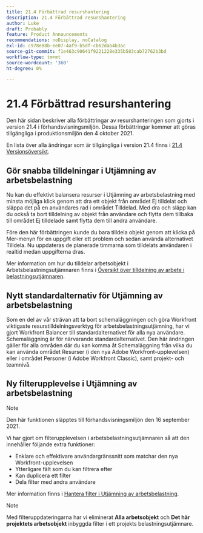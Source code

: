 ```yaml
---
title: 21.4 Förbättrad resurshantering
description: 21.4 Förbättrad resurshantering
author: Luke
draft: Probably
feature: Product Announcements
recommendations: noDisplay, noCatalog
exl-id: c978e88b-ee07-4af9-b5df-cb62dab4b3ac
source-git-commit: f1e463c90641f9221228e335b583cab72762b3bd
workflow-type: tm+mt
source-wordcount: '360'
ht-degree: 0%

---
```


# 21.4 Förbättrad resurshantering

Den här sidan beskriver alla förbättringar av resurshanteringen som gjorts i version 21.4 i förhandsvisningsmiljön. Dessa förbättringar kommer att göras tillgängliga i produktionsmiljön den 4 oktober 2021.

En lista över alla ändringar som är tillgängliga i version 21.4 finns i [21.4 Versionsöversikt](../../../product-announcements/product-releases/21.4-release-activity/21-4-release-overview.md).

## Gör snabba tilldelningar i Utjämning av arbetsbelastning

Nu kan du effektivt balansera resurser i Utjämning av arbetsbelastning med minsta möjliga klick genom att dra ett objekt från området Ej tilldelat och släppa det på en användares rad i området Tilldelad. Med dra och släpp kan du också ta bort tilldelning av objekt från användare och flytta dem tillbaka till området Ej tilldelade samt flytta dem till andra användare.

Före den här förbättringen kunde du bara tilldela objekt genom att klicka på Mer-menyn för en uppgift eller ett problem och sedan använda alternativet Tilldela. Nu uppdateras de planerade timmarna som tilldelats användaren i realtid medan uppgifterna dras.

Mer information om hur du tilldelar arbetsobjekt i Arbetsbelastningsutjämnaren finns i [Översikt över tilldelning av arbete i belastningsutjämnaren](../../../resource-mgmt/workload-balancer/assign-work-in-workload-balancer.md).

## Nytt standardalternativ för Utjämning av arbetsbelastning

Som en del av vår strävan att ta bort schemaläggningen och göra Workfront viktigaste resurstilldelningsverktyg för arbetsbelastningsutjämning, har vi gjort Workfront Balancer till standardalternativet för alla nya användare. Schemaläggning är för närvarande standardalternativet. Den här ändringen gäller för alla områden där du kan komma åt Schemaläggning från vilka du kan använda området Resurser (i den nya Adobe Workfront-upplevelsen) eller i området Personer (i Adobe Workfront Classic), samt projekt- och teamnivå.

## Ny filterupplevelse i Utjämning av arbetsbelastning

>[!NOTE]
>
>Den här funktionen släpptes till förhandsvisningsmiljön den 16 september 2021.

Vi har gjort om filterupplevelsen i arbetsbelastningsutjämnaren så att den innehåller följande extra funktioner:

* Enklare och effektivare användargränssnitt som matchar den nya Workfront-upplevelsen
* Ytterligare fält som du kan filtrera efter
* Kan duplicera ett filter
* Dela filter med andra användare

Mer information finns i [Hantera filter i Utjämning av arbetsbelastning](../../../resource-mgmt/workload-balancer/filter-information-workload-balancer.md).

>[!NOTE]
>
>Med filteruppdateringarna har vi eliminerat **Alla arbetsobjekt** och **Det här projektets arbetsobjekt** inbyggda filter i ett projekts belastningsutjämnare.

